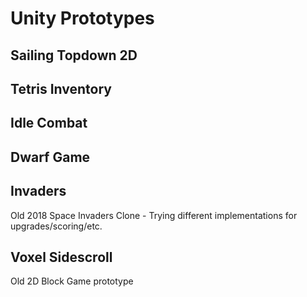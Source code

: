 # Unity Prototypes

## Sailing Topdown 2D

## Tetris Inventory

## Idle Combat

## Dwarf Game

## Invaders
Old 2018 Space Invaders Clone - Trying different implementations for upgrades/scoring/etc.

## Voxel Sidescroll
Old 2D Block Game prototype